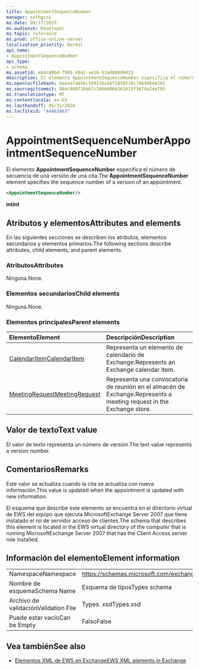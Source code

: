 ```yaml
---
title: AppointmentSequenceNumber
manager: sethgros
ms.date: 09/17/2015
ms.audience: Developer
ms.topic: reference
ms.prod: office-online-server
localization_priority: Normal
api_name:
- AppointmentSequenceNumber
api_type:
- schema
ms.assetid: eb4c48bd-f905-48dc-ae16-53a080b9b025
description: El elemento AppointmentSequenceNumber especifica el número de secuencia de una versión de una cita.
ms.openlocfilehash: daeea7a656c59923bcb6f2850539c7869d6eb181
ms.sourcegitcommit: 88ec988f2bb67c1866d06b361615f3674a24e795
ms.translationtype: MT
ms.contentlocale: es-ES
ms.lasthandoff: 05/31/2020
ms.locfileid: "44461663"
---
```

# <a name="appointmentsequencenumber"></a><span data-ttu-id="edf32-103">AppointmentSequenceNumber</span><span class="sxs-lookup"><span data-stu-id="edf32-103">AppointmentSequenceNumber</span></span>

<span data-ttu-id="edf32-104">El elemento **AppointmentSequenceNumber** especifica el número de secuencia de una versión de una cita.</span><span class="sxs-lookup"><span data-stu-id="edf32-104">The **AppointmentSequenceNumber** element specifies the sequence number of a version of an appointment.</span></span> 
  
```xml
<AppointmentSequenceNumber/>
```

 <span data-ttu-id="edf32-105">**int**</span><span class="sxs-lookup"><span data-stu-id="edf32-105">**int**</span></span>
## <a name="attributes-and-elements"></a><span data-ttu-id="edf32-106">Atributos y elementos</span><span class="sxs-lookup"><span data-stu-id="edf32-106">Attributes and elements</span></span>

<span data-ttu-id="edf32-107">En las siguientes secciones se describen los atributos, elementos secundarios y elementos primarios.</span><span class="sxs-lookup"><span data-stu-id="edf32-107">The following sections describe attributes, child elements, and parent elements.</span></span>
  
### <a name="attributes"></a><span data-ttu-id="edf32-108">Atributos</span><span class="sxs-lookup"><span data-stu-id="edf32-108">Attributes</span></span>

<span data-ttu-id="edf32-109">Ninguna.</span><span class="sxs-lookup"><span data-stu-id="edf32-109">None.</span></span>
  
### <a name="child-elements"></a><span data-ttu-id="edf32-110">Elementos secundarios</span><span class="sxs-lookup"><span data-stu-id="edf32-110">Child elements</span></span>

<span data-ttu-id="edf32-111">Ninguna.</span><span class="sxs-lookup"><span data-stu-id="edf32-111">None.</span></span>
  
### <a name="parent-elements"></a><span data-ttu-id="edf32-112">Elementos principales</span><span class="sxs-lookup"><span data-stu-id="edf32-112">Parent elements</span></span>

|<span data-ttu-id="edf32-113">**Elemento**</span><span class="sxs-lookup"><span data-stu-id="edf32-113">**Element**</span></span>|<span data-ttu-id="edf32-114">**Descripción**</span><span class="sxs-lookup"><span data-stu-id="edf32-114">**Description**</span></span>|
|:-----|:-----|
|[<span data-ttu-id="edf32-115">CalendarItem</span><span class="sxs-lookup"><span data-stu-id="edf32-115">CalendarItem</span></span>](calendaritem.md) <br/> |<span data-ttu-id="edf32-116">Representa un elemento de calendario de Exchange.</span><span class="sxs-lookup"><span data-stu-id="edf32-116">Represents an Exchange calendar item.</span></span>  <br/> |
|[<span data-ttu-id="edf32-117">MeetingRequest</span><span class="sxs-lookup"><span data-stu-id="edf32-117">MeetingRequest</span></span>](meetingrequest.md) <br/> |<span data-ttu-id="edf32-118">Representa una convocatoria de reunión en el almacén de Exchange.</span><span class="sxs-lookup"><span data-stu-id="edf32-118">Represents a meeting request in the Exchange store.</span></span>  <br/> |
   
## <a name="text-value"></a><span data-ttu-id="edf32-119">Valor de texto</span><span class="sxs-lookup"><span data-stu-id="edf32-119">Text value</span></span>

<span data-ttu-id="edf32-120">El valor de texto representa un número de versión.</span><span class="sxs-lookup"><span data-stu-id="edf32-120">The text value represents a version number.</span></span>
  
## <a name="remarks"></a><span data-ttu-id="edf32-121">Comentarios</span><span class="sxs-lookup"><span data-stu-id="edf32-121">Remarks</span></span>

<span data-ttu-id="edf32-122">Este valor se actualiza cuando la cita se actualiza con nueva información.</span><span class="sxs-lookup"><span data-stu-id="edf32-122">This value is updated when the appointment is updated with new information.</span></span> 
  
<span data-ttu-id="edf32-123">El esquema que describe este elemento se encuentra en el directorio virtual de EWS del equipo que ejecuta MicrosoftExchange Server 2007 que tiene instalado el rol de servidor acceso de clientes.</span><span class="sxs-lookup"><span data-stu-id="edf32-123">The schema that describes this element is located in the EWS virtual directory of the computer that is running MicrosoftExchange Server 2007 that has the Client Access server role installed.</span></span>
  
## <a name="element-information"></a><span data-ttu-id="edf32-124">Información del elemento</span><span class="sxs-lookup"><span data-stu-id="edf32-124">Element information</span></span>

|||
|:-----|:-----|
|<span data-ttu-id="edf32-125">Namespace</span><span class="sxs-lookup"><span data-stu-id="edf32-125">Namespace</span></span>  <br/> |https://schemas.microsoft.com/exchange/services/2006/types  <br/> |
|<span data-ttu-id="edf32-126">Nombre de esquema</span><span class="sxs-lookup"><span data-stu-id="edf32-126">Schema Name</span></span>  <br/> |<span data-ttu-id="edf32-127">Esquema de tipos</span><span class="sxs-lookup"><span data-stu-id="edf32-127">Types schema</span></span>  <br/> |
|<span data-ttu-id="edf32-128">Archivo de validación</span><span class="sxs-lookup"><span data-stu-id="edf32-128">Validation File</span></span>  <br/> |<span data-ttu-id="edf32-129">Types. xsd</span><span class="sxs-lookup"><span data-stu-id="edf32-129">Types.xsd</span></span>  <br/> |
|<span data-ttu-id="edf32-130">Puede estar vacío</span><span class="sxs-lookup"><span data-stu-id="edf32-130">Can be Empty</span></span>  <br/> |<span data-ttu-id="edf32-131">Falso</span><span class="sxs-lookup"><span data-stu-id="edf32-131">False</span></span>  <br/> |
   
## <a name="see-also"></a><span data-ttu-id="edf32-132">Vea también</span><span class="sxs-lookup"><span data-stu-id="edf32-132">See also</span></span>

- [<span data-ttu-id="edf32-133">Elementos XML de EWS en Exchange</span><span class="sxs-lookup"><span data-stu-id="edf32-133">EWS XML elements in Exchange</span></span>](ews-xml-elements-in-exchange.md)


